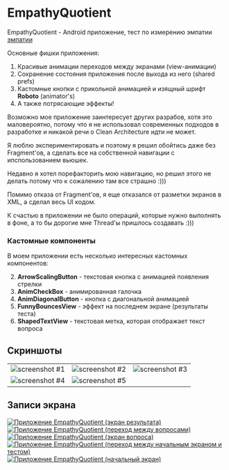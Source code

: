 # EmpathyQuotient

EmpathyQuotient - Android приложение, тест по измерению эмпатии [эмпатии](https://inlnk.ru/VoRlJ)

Основные фишки приложения:

1. Красивые анимации переходов между экранами (view-анимации)
2. Сохранение состояния приложения после выхода из него (shared prefs)
3. Кастомные кнопки с прикольной анимацией и изящный шрифт **Roboto** (animator's)
4. А также потрясающие эффекты!

Возможно мое приложение заинтересует других разрабов, хотя это маловероятно, потому что я не использовал
современных подходов в разработке и никакой речи о Clean Architecture идти не может.

Я люблю экспериментировать и поэтому я решил обойтись даже без Fragment'ов, а сделать все на собственной навигации с ипспользованием вьюшек.

Недавно я хотел порефакторить мою навигацию, но решил этого не делать потому что к сожалению там все страшно :)))

Помимо отказа от Fragment'ов, я еще отказался от разметки экранов в XML, а сделал весь UI кодом.

К счастью в приложении не было операций, которые нужно выполнять в фоне, а то бы дорогие мне Thread'ы пришлось создавать :)))

### Кастомные компоненты

В моем приложении есть несколько интересных кастомных компонентов:

2. **ArrowScalingButton** - текстовая кнопка с анимацией появления стрелки
3. **AnimCheckBox** - анимированная галочка
4. **AnimDiagonalButton** - кнопка с диагональной анимацией
5. **FunnyBouncesView** - эффект на последнем экране (результаты теста)
6. **ShapedTextView** - текстовая метка, которая отображает текст вопроса

## Скриншоты

|   |   |   |
|---|---|---|
|![screenshot #1](https://github.com/KiberneticWorm/EmpathyQuotient/blob/master/screens/screen1.png)|![screenshot #2](https://github.com/KiberneticWorm/EmpathyQuotient/blob/master/screens/screen2.png)|![screenshot #3](https://github.com/KiberneticWorm/EmpathyQuotient/blob/master/screens/screen3.png)|
|![screenshot #4](https://github.com/KiberneticWorm/EmpathyQuotient/blob/master/screens/screen4.png)|![screenshot #5](https://github.com/KiberneticWorm/EmpathyQuotient/blob/master/screens/screen5.png)|

## Записи экрана

[![Приложение EmpathyQuotient (экран результата)](https://img.youtube.com/vi/OQh30DnKHBs/0.jpg)](https://www.youtube.com/watch?v=OQh30DnKHBs)
[![Приложение EmpathyQuotient (переход между вопросами)](https://img.youtube.com/vi/zp0oXagEAmw/0.jpg)](https://www.youtube.com/watch?v=zp0oXagEAmw)
[![Приложение EmpathyQuotient (экран вопроса)](https://img.youtube.com/vi/6Z8VioezDeU/0.jpg)](https://www.youtube.com/watch?v=6Z8VioezDeU)
[![Приложение EmpathyQuotient (переход между начальным экраном и тестом)](https://img.youtube.com/vi/bpcLbP7Oz5I/0.jpg)](https://www.youtube.com/watch?v=bpcLbP7Oz5I)
[![Приложение EmpathyQuotient (начальный экран)](https://img.youtube.com/vi/1qs_LreyW7g/0.jpg)](https://www.youtube.com/watch?v=1qs_LreyW7g)
